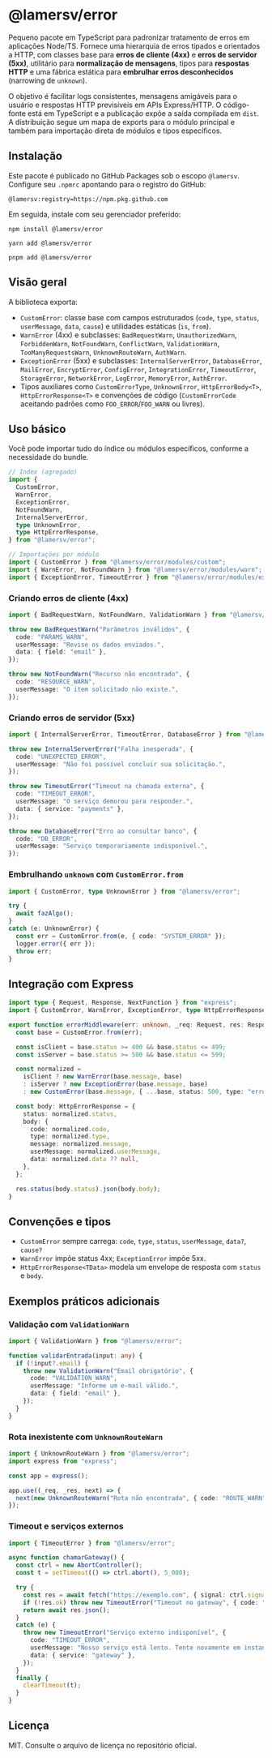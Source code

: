 # @lamersv/error

Pequeno pacote em TypeScript para padronizar tratamento de erros em aplicações Node/TS. Fornece uma hierarquia de erros tipados e orientados a HTTP, com classes base para **erros de cliente (4xx)** e **erros de servidor (5xx)**, utilitário para **normalização de mensagens**, tipos para **respostas HTTP** e uma fábrica estática para **embrulhar erros desconhecidos** (narrowing de `unknown`).

O objetivo é facilitar logs consistentes, mensagens amigáveis para o usuário e respostas HTTP previsíveis em APIs Express/HTTP. O código-fonte está em TypeScript e a publicação expõe a saída compilada em `dist`. A distribuição segue um mapa de exports para o módulo principal e também para importação direta de módulos e tipos específicos.

## Instalação

Este pacote é publicado no GitHub Packages sob o escopo `@lamersv`. Configure seu `.npmrc` apontando para o registro do GitHub:

```
@lamersv:registry=https://npm.pkg.github.com
```

Em seguida, instale com seu gerenciador preferido:

```
npm install @lamersv/error
```

```
yarn add @lamersv/error
```

```
pnpm add @lamersv/error
```

## Visão geral

A biblioteca exporta:

- `CustomError`: classe base com campos estruturados (`code`, `type`, `status`, `userMessage`, `data`, `cause`) e utilidades estáticas (`is`, `from`).
- `WarnError` (4xx) e subclasses: `BadRequestWarn`, `UnauthorizedWarn`, `ForbiddenWarn`, `NotFoundWarn`, `ConflictWarn`, `ValidationWarn`, `TooManyRequestsWarn`, `UnknownRouteWarn`, `AuthWarn`.
- `ExceptionError` (5xx) e subclasses: `InternalServerError`, `DatabaseError`, `MailError`, `EncryptError`, `ConfigError`, `IntegrationError`, `TimeoutError`, `StorageError`, `NetworkError`, `LogError`, `MemoryError`, `AuthError`.
- Tipos auxiliares como `CustomErrorType`, `UnknownError`, `HttpErrorBody<T>`, `HttpErrorResponse<T>` e convenções de código (`CustomErrorCode` aceitando padrões como `FOO_ERROR`/`FOO_WARN` ou livres).

## Uso básico

Você pode importar tudo do índice ou módulos específicos, conforme a necessidade do bundle.

```ts
// Index (agregado)
import {
  CustomError,
  WarnError,
  ExceptionError,
  NotFoundWarn,
  InternalServerError,
  type UnknownError,
  type HttpErrorResponse,
} from "@lamersv/error";

// Importações por módulo
import { CustomError } from "@lamersv/error/modules/custom";
import { WarnError, NotFoundWarn } from "@lamersv/error/modules/warn";
import { ExceptionError, TimeoutError } from "@lamersv/error/modules/exception";
```

### Criando erros de cliente (4xx)

```ts
import { BadRequestWarn, NotFoundWarn, ValidationWarn } from "@lamersv/error";

throw new BadRequestWarn("Parâmetros inválidos", {
  code: "PARAMS_WARN",
  userMessage: "Revise os dados enviados.",
  data: { field: "email" },
});

throw new NotFoundWarn("Recurso não encontrado", {
  code: "RESOURCE_WARN",
  userMessage: "O item solicitado não existe.",
});
```

### Criando erros de servidor (5xx)

```ts
import { InternalServerError, TimeoutError, DatabaseError } from "@lamersv/error";

throw new InternalServerError("Falha inesperada", {
  code: "UNEXPECTED_ERROR",
  userMessage: "Não foi possível concluir sua solicitação.",
});

throw new TimeoutError("Timeout na chamada externa", {
  code: "TIMEOUT_ERROR",
  userMessage: "O serviço demorou para responder.",
  data: { service: "payments" },
});

throw new DatabaseError("Erro ao consultar banco", {
  code: "DB_ERROR",
  userMessage: "Serviço temporariamente indisponível.",
});
```

### Embrulhando `unknown` com `CustomError.from`

```ts
import { CustomError, type UnknownError } from "@lamersv/error";

try {
  await fazAlgo();
} 
catch (e: UnknownError) {
  const err = CustomError.from(e, { code: "SYSTEM_ERROR" });
  logger.error({ err });
  throw err;
}
```

## Integração com Express

```ts
import type { Request, Response, NextFunction } from "express";
import { CustomError, WarnError, ExceptionError, type HttpErrorResponse } from "@lamersv/error";

export function errorMiddleware(err: unknown, _req: Request, res: Response, _next: NextFunction) {
  const base = CustomError.from(err);

  const isClient = base.status >= 400 && base.status <= 499;
  const isServer = base.status >= 500 && base.status <= 599;

  const normalized =
    isClient ? new WarnError(base.message, base)
    : isServer ? new ExceptionError(base.message, base)
    : new CustomError(base.message, { ...base, status: 500, type: "error", code: "SYSTEM_ERROR" });

  const body: HttpErrorResponse = {
    status: normalized.status,
    body: {
      code: normalized.code,
      type: normalized.type,
      message: normalized.message,
      userMessage: normalized.userMessage,
      data: normalized.data ?? null,
    },
  };

  res.status(body.status).json(body.body);
}
```

## Convenções e tipos

- `CustomError` sempre carrega: `code`, `type`, `status`, `userMessage`, `data?`, `cause?`  
- `WarnError` impõe status 4xx; `ExceptionError` impõe 5xx.  
- `HttpErrorResponse<TData>` modela um envelope de resposta com `status` e `body`.  

## Exemplos práticos adicionais

### Validação com `ValidationWarn`

```ts
import { ValidationWarn } from "@lamersv/error";

function validarEntrada(input: any) {
  if (!input?.email) {
    throw new ValidationWarn("Email obrigatório", {
      code: "VALIDATION_WARN",
      userMessage: "Informe um e-mail válido.",
      data: { field: "email" },
    });
  }
}
```

### Rota inexistente com `UnknownRouteWarn`

```ts
import { UnknownRouteWarn } from "@lamersv/error";
import express from "express";

const app = express();

app.use((_req, _res, next) => {
  next(new UnknownRouteWarn("Rota não encontrada", { code: "ROUTE_WARN" }));
});
```

### Timeout e serviços externos

```ts
import { TimeoutError } from "@lamersv/error";

async function chamarGateway() {
  const ctrl = new AbortController();
  const t = setTimeout(() => ctrl.abort(), 5_000);

  try {
    const res = await fetch("https://exemplo.com", { signal: ctrl.signal });
    if (!res.ok) throw new TimeoutError("Timeout no gateway", { code: "TIMEOUT_ERROR" });
    return await res.json();
  } 
  catch (e) {
    throw new TimeoutError("Serviço externo indisponível", {
      code: "TIMEOUT_ERROR",
      userMessage: "Nosso serviço está lento. Tente novamente em instantes.",
      data: { service: "gateway" },
    });
  } 
  finally {
    clearTimeout(t);
  }
}
```

## Licença

MIT. Consulte o arquivo de licença no repositório oficial.
